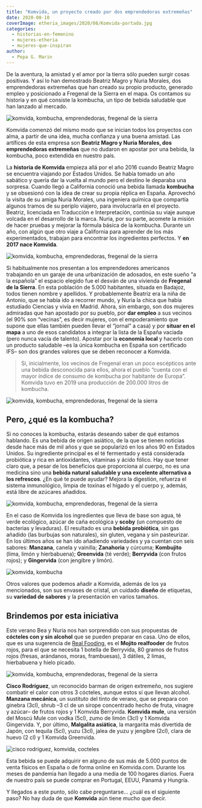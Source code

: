 ```yaml
---
title: "Komvida, un proyecto creado por dos emprendedoras extremeñas"
date: 2020-08-10
coverImage: etheria_images/2020/08/Komvida-portada.jpg
categories: 
  - historias-en-femenino
  - mujeres-etheria
  - mujeres-que-inspiran
author: 
  - Pepa G. Marin
---
```


De la aventura, la amistad y el amor por la tierra sólo pueden surgir cosas positivas. Y 
así lo han demostrado Beatriz Magro y Nuria Morales, dos emprendedoras extremeñas que 
han creado su propio producto, generado empleo y posicionado a Fregenal de la Sierra en 
el mapa. Os contamos su historia y en qué consiste la kombucha, un tipo de bebida 
saludable que han lanzado al mercado. 

![komvida, kombucha, emprendedoras, fregenal de la sierra](etheria_images/2020/08/komvida2-900x678.jpg "Komvida, el sueño de Bea y Nuria, dos mujeres que decidieron emprender en su pueblo de nacimiento.")

Komvida comenzó del mismo modo que se inician todos los proyectos con alma, a partir de 
una idea, mucha confianza y una buena amistad. Las artífices de esta empresa son 
**Beatriz Magro y Nuria Morales, dos emprendedoras extremeñas** que no dudaron en 
apostar por una bebida, la kombucha, poco extendida en nuestro país. 

La **historia de Komvida** empieza allá por el año 2016 cuando Beatriz Magro se 
encuentra viajando por Estados Unidos. Se había tomado un año sabático y quería dar la 
vuelta al mundo pero el destino le deparaba una sorpresa. Cuando llegó a California 
conoció una bebida llamada **kombucha** y se obsesionó con la idea de crear su propia 
réplica en España. Aprovechó la visita de su amiga Nuria Morales, una ingeniera química 
que compartía algunos tramos de su periplo viajero, para involucrarla en el proyecto. 
Beatriz, licenciada en Traducción e Interpretación, continúa su viaje aunque volcada en 
el desarrollo de la marca. Nuria, por su parte, acomete la misión de hacer pruebas y 
mejorar la fórmula básica de la kombucha. Durante un año, con algún que otro viaje a 
California para aprender de los más experimentados, trabajan para encontrar los 
ingredientes perfectos. Y **en 2017 nace Komvida**. 

![komvida, kombucha, emprendedoras, fregenal de la sierra](etheria_images/2020/08/komvida-nuria-bea-900x559.jpg "Crear empleo en Fregenal fue uno de sus objetivos prioritarios.")

Si habitualmente nos presentan a los emprendedores americanos trabajando en un garaje de 
una urbanización de adosados, en este sueño “a la española” el espacio elegido fue el 
desván de una vivienda de **Fregenal de la Sierra**. En esta población de 5.000 
habitantes, situada en Badajoz, todos tienen nombre y apellidos. Y probablemente Beatriz 
era la niña de Antonio, que se había ido a recorrer mundo, y Nuria la chica que había 
estudiado Ciencias y vivía en Madrid. Ahora, sin embargo, son dos mujeres admiradas que 
han apostado por su pueblo, por **dar empleo** a sus vecinos (el 90% son “vecinas”, es 
decir mujeres, con el empoderamiento que supone que ellas también pueden llevar el 
“jornal” a casa) y por **situar en el mapa** a uno de esos candidatos a integrar la 
lista de la España vaciada (pero nunca vacía de talento). Apostar por la **economía 
local** y hacerlo con un producto saludable –es la única kombucha en España son 
certificado IFS– son dos grandes valores que se deben reconocer a Komvida. 

> Si, inicialmente, los vecinos de Fregenal eran un poco escépticos ante una bebida 
> desconocida para ellos, ahora el pueblo “cuenta con el mayor índice de consumo de 
> kombucha por habitante de Europa”. Komvida tuvo en 2019 una producción de 200.000 litros 
> de kombucha. 

![komvida, kombucha, emprendedoras, fregenal de la sierra](etheria_images/2020/08/komvida-fabrica-mujeres-900x923.jpg "El 90% de los empledados son mujeres.")

## Pero, ¿qué es la kombucha?

Si no conoces la kombucha, estarás deseando saber de qué estamos hablando. Es una bebida 
de origen asiático, de la que se tienen noticias desde hace más de mil años y que se 
popularizó en los años 90 en Estados Unidos. Su ingrediente principal es el té 
fermentado y está considerada probiótica y rica en antioxidantes, vitaminas y ácido 
fólico. Hay que tener claro que, a pesar de los beneficios que proporciona al cuerpo, no 
es una medicina sino una **bebida natural saludable y una excelente alternativa a los 
refrescos**. ¿En qué te puede ayudar? Mejora la digestión, refuerza el sistema 
inmunológico, limpia de toxinas el hígado y el cuerpo y, además, está libre de azúcares 
añadidos. 

![komvida, kombucha, emprendedoras, fregenal de la sierra](etheria_images/2020/08/kombucha-hongo-te-900x601.jpg "La idea surgió a raíz de conocer las propiedades de la kombucha.")

En el caso de Komvida los ingredientes que lleva de base son agua, té verde ecológico, 
azúcar de caña ecológica y **scoby** (un compuesto de bacterias y levaduras). El 
resultado es una **bebida probiótica**, sin gas añadido (las burbujas son naturales), 
sin gluten, vegana y sin pasteurizar. En los últimos años se han ido añadiendo 
variedades y ya cuentan con seis sabores: **Manzana**, canela y vainilla; **Zanahoria** 
y cúrcuma; **Kombujito** (lima, limón y hierbabuena); **Greenvida** (té verde); 
**Berryvida** (con frutos rojos); y **Gingervida** (con jengibre y limón). 

![komvida, kombucha](etheria_images/2020/08/kombucha-sabores-900x341.jpg "Sabores de Komvida.")

Otros valores que podemos añadir a Komvida, además de los ya mencionados, son sus 
envases de cristal, un cuidado **diseño** de etiquetas, su **variedad de sabores** y la 
presentación en varios tamaños. 

## Brindemos por esta iniciativa

Este verano Bea y Nuria nos han sorprendido con sus propuestas de **cócteles con y sin 
alcohol** que se pueden preparar en casa. Uno de ellos, que es una sugerencia de [Real 
Fooding](https://realfooding.com/), es el **Mojito realfooder** de frutos rojos, para el 
que se necesita 1 botella de Berryvida, 80 gramos de frutos rojos (fresas, arándanos, 
moras, frambuesas), 3 dátiles, 2 limas, hierbabuena y hielo picado. 

![komvida, kombucha, emprendedoras, fregenal de la sierra](etheria_images/2020/08/komvida-900x600.jpg "En estos últimos años se han incorporado nuevos sabores al producto.")

**Cisco Rodríguez**, un reconocido barman de origen extremeño, nos sugiere combatir el 
calor con otros 3 cócteles, aunque estos sí que llevan alcohol. **Manzana mecánica**, un 
sustituto del tinto de verano, que se prepara con ginebra (3cl), shrub –3 cl de un 
sirope concentrado hecho de fruta, vinagre y azúcar– de frutos rojos y 1 Komvida 
Berryvida. **Komvida mule**, una versión del Moscú Mule con vodka (5cl), zumo de limón 
(3cl) y 1 Komvida Gingervida. Y, por último, **Malgalita asiática**, la margarita más 
divertida de Japón, con tequila (5cl), yuzu (3cl), jalea de yuzu y jengibre (2cl), clara 
de huevo (2 cl) y 1 Komvida Greenvida. 

![cisco rodriguez, komvida, cocteles](etheria_images/2020/08/Cisco-Rodriguez-Komvida-900x712.jpg "Cisco Rodríguez con los cócteles que ha creado con Komvida.")

Esta bebida se puede adquirir en alguno de sus más de 5.000 puntos de venta físicos en 
España o de forma online en Komvida.com. Durante los meses de pandemia han llegado a una 
media de 100 hogares diarios. Fuera de nuestro país se puede comprar en Portugal, EEUU, 
Panamá y Hungría. 

Y llegados a este punto, sólo cabe preguntarse... ¿cuál es el siguiente paso? No hay 
duda de que **Komvida** aún tiene mucho que decir.
